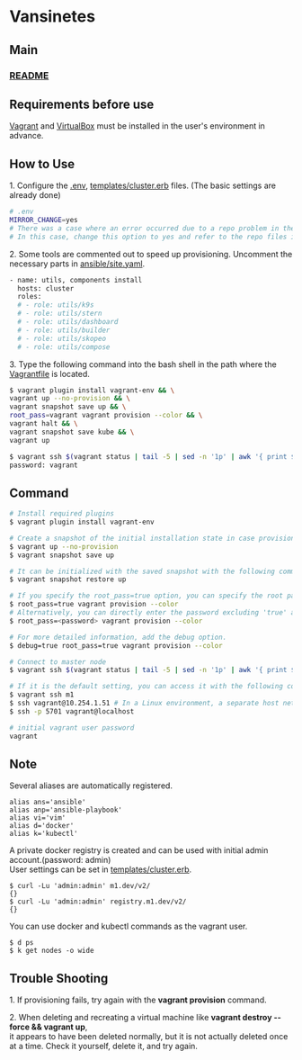 # Vansinetes
## Main
### [README](../README.md)

## Requirements before use

[Vagrant](https://www.vagrantup.com/downloads) and [VirtualBox](https://www.virtualbox.org/wiki/Downloads) must be installed in the user's environment in advance.

## How to Use

<span>1.</span> Configure the [.env](../.env), [templates/cluster.erb](../templates/cluster.erb) files. (The basic settings are already done)
```sh
# .env
MIRROR_CHANGE=yes
# There was a case where an error occurred due to a repo problem in the generic/centos8 image.
# In this case, change this option to yes and refer to the repo files in the files/mirror path and create them.
```
<span>2.</span> Some tools are commented out to speed up provisioning. Uncomment the necessary parts in [ansible/site.yaml](../ansible/site.yaml).

```sh
- name: utils, components install
  hosts: cluster
  roles:
  # - role: utils/k9s
  # - role: utils/stern
  # - role: utils/dashboard
  # - role: utils/builder
  # - role: utils/skopeo
  # - role: utils/compose
```
<span>3.</span> Type the following command into the bash shell in the path where the [Vagrantfile](../Vagrantfile) is located.

```sh
$ vagrant plugin install vagrant-env && \
vagrant up --no-provision && \
vagrant snapshot save up && \
root_pass=vagrant vagrant provision --color && \
vagrant halt && \
vagrant snapshot save kube && \
vagrant up

$ vagrant ssh $(vagrant status | tail -5 | sed -n '1p' | awk '{ print $1}')
password: vagrant
```

## Command

```sh
# Install required plugins
$ vagrant plugin install vagrant-env

# Create a snapshot of the initial installation state in case provisioning fails
$ vagrant up --no-provision
$ vagrant snapshot save up

# It can be initialized with the saved snapshot with the following command
$ vagrant snapshot restore up

# If you specify the root_pass=true option, you can specify the root password at the prompt.
$ root_pass=true vagrant provision --color
# Alternatively, you can directly enter the password excluding 'true' and 'yes' in the terminal.
$ root_pass=<password> vagrant provision --color

# For more detailed information, add the debug option.
$ debug=true root_pass=true vagrant provision --color

# Connect to master node
$ vagrant ssh $(vagrant status | tail -5 | sed -n '1p' | awk '{ print $1}')

# If it is the default setting, you can access it with the following command
$ vagrant ssh m1
$ ssh vagrant@10.254.1.51 # In a Linux environment, a separate host network configuration is required in a virtual box
$ ssh -p 5701 vagrant@localhost

# initial vagrant user password
vagrant
```

## Note

Several aliases are automatically registered.

```
alias ans='ansible'
alias anp='ansible-playbook'
alias vi='vim'
alias d='docker'
alias k='kubectl'
```

A private docker registry is created and can be used with initial admin account.(password: admin)<br/>
User settings can be set in [templates/cluster.erb](../templates/cluster.erb#118).
```
$ curl -Lu 'admin:admin' m1.dev/v2/
{}
$ curl -Lu 'admin:admin' registry.m1.dev/v2/
{}
```

You can use docker and kubectl commands as the vagrant user.
```
$ d ps
$ k get nodes -o wide
```

## Trouble Shooting

<span>1.</span> If provisioning fails, try again with the **vagrant provision** command.

<span>2.</span> When deleting and recreating a virtual machine like **vagrant destroy --force && vagrant up**,<br/>
it appears to have been deleted normally, but it is not actually deleted once at a time. Check it yourself, delete it, and try again.